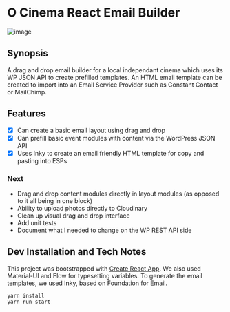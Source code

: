 # O Cinema React Email Builder
![image](https://user-images.githubusercontent.com/33945/69481102-1edd3080-0ddc-11ea-8c98-96eac3792c63.png)

## Synopsis
A drag and drop email builder for a local independant cinema which uses its WP JSON API to create prefilled templates. An HTML email template can be created to import into an Email Service Provider such as Constant Contact or MailChimp.

## Features
 - [x] Can create a basic email layout using drag and drop
 - [x] Can prefill basic event modules with content via the WordPress JSON API
 - [x] Uses Inky to create an email friendly HTML template for copy and pasting into ESPs

### Next
 - Drag and drop content modules directly in layout modules (as opposed to it all being in one block)
 - Ability to upload photos directly to Cloudinary
 - Clean up visual drag and drop interface
 - Add unit tests
 - Document what I needed to change on the WP REST API side

## Dev Installation and Tech Notes
This project was bootstrapped with [Create React App](https://github.com/facebook/create-react-app). We also used Material-UI and Flow for typesetting variables. To generate the email templates, we used Inky, based on Foundation for Email.

```
yarn install
yarn run start
```
